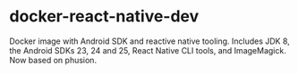 # docker-react-native-dev

Docker image with Android SDK and reactive native tooling. Includes JDK 8, the Android SDKs 23, 24 and 25, React Native CLI tools, and ImageMagick. Now based on phusion.
